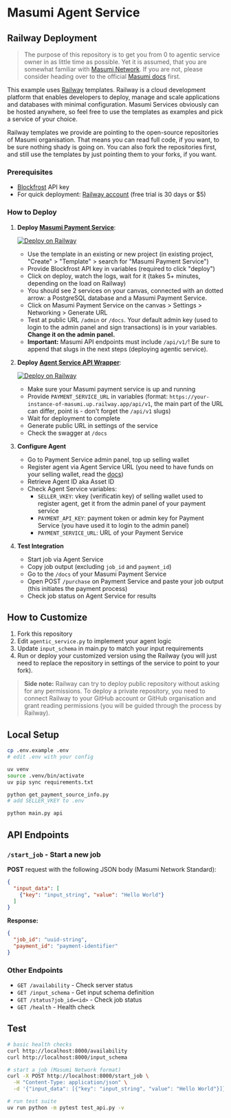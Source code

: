 # Masumi Agent Service

## Railway Deployment

> The purpose of this repository is to get you from 0 to agentic service owner in as little time as possible. Yet it is assumed, that you are somewhat familiar with [Masumi Network](https://masumi.network/). If you are not, please consider heading over to the official [Masumi docs](https://docs.masumi.network/) first.  

This example uses [Railway](https://railway.com?referralCode=pa1ar) templates. Railway is a cloud development platform that enables developers to deploy, manage and scale applications and databases with minimal configuration. Masumi Services obviously can be hosted anywhere, so feel free to use the templates as examples and pick a service of your choice.  

Railway templates we provide are pointing to the open-source repositories of Masumi organisation. That means you can read full code, if you want, to be sure nothing shady is going on. You can also fork the repositories first, and still use the templates by just pointing them to your forks, if you want.

### Prerequisites

- [Blockfrost](https://blockfrost.io/) API key
- For quick deployment: [Railway account](https://railway.com?referralCode=pa1ar) (free trial is 30 days or $5)

### How to Deploy

1. **Deploy [Masumi Payment Service](https://github.com/masumi-network/masumi-payment-service)**:  

    [![Deploy on Railway](https://railway.com/button.svg)](https://railway.com/deploy/masumi-payment-service-official?referralCode=padierfind)
   - Use the template in an existing or new project (in existing project, "Create" > "Template" > search for "Masumi Payment Service")
   - Provide Blockfrost API key in variables (required to click "deploy")
   - Click on deploy, watch the logs, wait for it (takes 5+ minutes, depending on the load on Railway)
   - You should see 2 services on your canvas, connected with an dotted arrow: a PostgreSQL database and a Masumi Payment Service.
   - Click on Masumi Payment Service on the canvas > Settings > Networking > Generate URL
   - Test at public URL `/admin` or `/docs`. Your default admin key (used to login to the admin panel and sign transactions) is in your variables. **Change it on the admin panel.**
   - **Important:** Masumi API endpoints must include `/api/v1/`!  Be sure to append that slugs in the next steps (deploying agentic service).

2. **Deploy [Agent Service API Wrapper](https://github.com/masumi-network/agentic-service-wrapper)**:  

    [![Deploy on Railway](https://railway.com/button.svg)](https://railway.com/deploy/masumi-compliant-service-api-official?referralCode=padierfind)
   - Make sure your Masumi payment service is up and running
   - Provide `PAYMENT_SERVICE_URL` in variables (format: `https://your-instance-of-masumi.up.railway.app/api/v1`, the main part of the URL can differ, point is - don't forget the `/api/v1` slugs)
   - Wait for deployment to complete
   - Generate public URL in settings of the service
   - Check the swagger at `/docs`

3. **Configure Agent**
   - Go to Payment Service admin panel, top up selling wallet
   - Register agent via Agent Service URL (you need to have funds on your selling wallet, read the [docs](https://docs.masumi.network/))
   - Retrieve Agent ID aka Asset ID
   - Check Agent Service variables:
     - `SELLER_VKEY`: vkey (verificatin key) of selling wallet used to register agent, get it from the admin panel of your payment service
     - `PAYMENT_API_KEY`: payment token or admin key for Payment Service (you have used it to login to the admin panel)
     - `PAYMENT_SERVICE_URL`: URL of your Payment Service

4. **Test Integration**
   - Start job via Agent Service
   - Copy job output (excluding `job_id` and `payment_id`)
   - Go to the `/docs` of your Masumi Payment Service
   - Open POST `/purchase` on Payment Service and paste your job output (this initiates the payment process)
   - Check job status on Agent Service for results

## How to Customize

1. Fork this repository
2. Edit `agentic_service.py` to implement your agent logic
3. Update `input_schema` in main.py to match your input requirements
4. Run or deploy your customized version using the Railway (you will just need to replace the repository in settings of the service to point to your fork).

> **Side note:** Railway can try to deploy public repository without asking for any permissions. To deploy a private repository, you need to connect Railway to your GitHub account or GitHub organisation and grant reading permissions (you will be guided through the process by Railway).

## Local Setup

```bash
cp .env.example .env
# edit .env with your config

uv venv
source .venv/bin/activate
uv pip sync requirements.txt

python get_payment_source_info.py
# add SELLER_VKEY to .env

python main.py api
```

## API Endpoints

### `/start_job` - Start a new job
**POST** request with the following JSON body (Masumi Network Standard):

```json
{
  "input_data": [
    {"key": "input_string", "value": "Hello World"}
  ]
}
```

**Response:**
```json
{
  "job_id": "uuid-string",
  "payment_id": "payment-identifier"
}
```

### Other Endpoints
- `GET /availability` - Check server status
- `GET /input_schema` - Get input schema definition
- `GET /status?job_id=<id>` - Check job status
- `GET /health` - Health check

## Test

```bash
# basic health checks
curl http://localhost:8000/availability
curl http://localhost:8000/input_schema

# start a job (Masumi Network format)
curl -X POST http://localhost:8000/start_job \
  -H "Content-Type: application/json" \
  -d '{"input_data": [{"key": "input_string", "value": "Hello World"}]}'

# run test suite
uv run python -m pytest test_api.py -v
```
